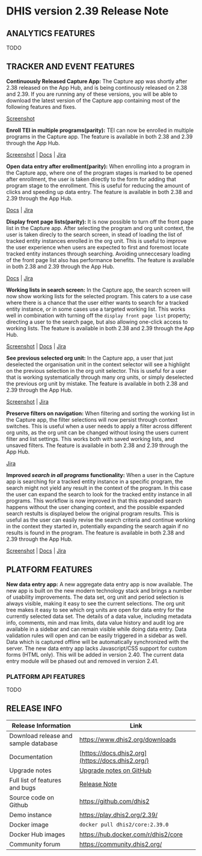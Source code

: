 # DHIS version 2.39 Release Note



## ANALYTICS FEATURES


TODO


## TRACKER AND EVENT FEATURES

**Continuously Released Capture App:** The Capture app was shortly after 2.38 released on the App Hub, and is being continously released on 2.38 and 2.39. If you are running any of these versions, you will be able to download the latest version of the Capture app containing most of the following features and fixes.

[Screenshot](/images/2.39_app_hub.png)

**Enroll TEI in multiple programs(parity):** TEI can now be enrolled in multiple programs in the Capture app. The feature is available in both 2.38 and 2.39 through the App Hub.

[Screenshot](/images/2.39_TEI_multiple_programs) | [Docs](https://docs.dhis2.org/en/use/user-guides/dhis-core-version-238/tracking-individual-level-data/capture.html#re-enroll-an-existing-tracked-entity-instance) | [Jira](https://dhis2.atlassian.net/browse/DHIS2-12141)

**Open data entry after erollment(parity):** When enrolling into a program in the Capture app, where one of the program stages is marked to be opened after enrollment, the user is taken directly to the form for adding that program stage to the enrollment. This is useful for reducing the amount of clicks and speeding up data entry. The feature is available in both 2.38 and 2.39 through the App Hub.

[Docs](https://docs.dhis2.org/en/use/user-guides/dhis-core-version-238/tracking-individual-level-data/capture.html#enrollment-with-open-data-entry-form) | [Jira](https://dhis2.atlassian.net/browse/DHIS2-12611)

**Display front page lists(parity):** It is now possible to turn off the front page list in the Capture app. After selecting the program and org unit context, the user is taken direcly to the search screen, in stead of loading the list of tracked entity instances enrolled in the org unit. This is useful to improve the user experience when users are expected to first and foremost locate tracked entity instances through searching. Avoiding unneccesary loading of the front page list also has performance benefits. The feature is available in both 2.38 and 2.39 through the App Hub.

[Docs](https://docs.dhis2.org/en/use/user-guides/dhis-core-version-238/tracking-individual-level-data/capture.html#list-tracked-entity-instances-enrolled-in-program) | [Jira](https://dhis2.atlassian.net/browse/DHIS2-12140)

**Working lists in search screen:** In the Capture app, the search screen will now show working lists for the selected program. This caters to a use case where there is a chance that the user either wants to search for a tracked entity instance, or in some cases use a targeted working list. This works well in combination with turning off the `display front page list` property; directing a user to the search page, but also allowing one-click access to working lists. The feature is available in both 2.38 and 2.39 through the App Hub.

[Screenshot](/images/2.39_show_working_list_search.png) | [Docs](https://docs.dhis2.org/en/use/user-guides/dhis-core-version-238/tracking-individual-level-data/capture.html#custom-tei-working-list-for-programs-with-display-front-page-list-set-to-false) | [Jira](https://dhis2.atlassian.net/browse/DHIS2-12140)

**See previous selected org unit:** In the Capture app, a user that just deselected the organisation unit in the context selector will see a highlight on the previous selection in the org unit selector. This is useful for a user that is working systematically through many org units, or simply deselected the previous org unit by mistake. The feature is available in both 2.38 and 2.39 through the App Hub.

[Screenshot](/images/2.39_previous_orgunit.png) | [Jira](https://dhis2.atlassian.net/browse/DHIS2-13472)

**Preserve filters on navigation:** When filtering and sorting the working list in the Capture app, the filter selections will now persist through context switches. This is useful when a user needs to apply a filter across different org units, as the org unit can be changed without losing the users current filter and list settings. This works both with saved working lists, and unsaved filters. The feature is available in both 2.38 and 2.39 through the App Hub.

[Jira](https://dhis2.atlassian.net/browse/DHIS2-13285)

**Improved _search in all programs_ functionality:** When a user in the Capture app is searching for a tracked entity instance in a specific program, the search might not yield any result in the context of the program. In this case the user can expand the search to look for the tracked entity instance in all programs. This workflow is now improved in that this expanded search happens without the user changing context, and the possible expanded search restults is displayed below the original program results. This is useful as the user can easily revise the search criteria and continue working in the context they started in, potentially expanding the search again if no results is found in the program. The feature is available in both 2.38 and 2.39 through the App Hub.

[Screenshot](/images/2.39_search_all_programs) | [Docs](https://docs.dhis2.org/en/use/user-guides/dhis-core-version-238/tracking-individual-level-data/capture.html#search-for-tracked-entity-instances) | [Jira](https://dhis2.atlassian.net/browse/DHIS2-12678)

## PLATFORM FEATURES

**New data entry app:** A new aggregate data entry app is now available. The new app is built on the new modern technology stack and brings a number of usability improvements. The data set, org unit and period selection is always visible, making it easy to see the current selections. The org unit tree makes it easy to see which org units are open for data entry for the currently selected data set. The details of a data value, including metadata info, comments, min and max limits, data value history and audit log are available in a sidebar and can remain visible while doing data entry. Data validation rules will open and can be easily triggered in a sidebar as well. Data which is captured offline will be automatically synchronized with the server. The new data entry app lacks Javascript/CSS support for custom forms (HTML only). This will be added in version 2.40. The current data entry module will be phased out and removed in version 2.41.



### PLATFORM API FEATURES

TODO

## RELEASE INFO

|Release Information|Link|
| --- | --- |
|Download release and sample database|https://www.dhis2.org/downloads|
|Documentation|[https://docs.dhis2.org](https://docs.dhis2.org/)|
|Upgrade notes|[Upgrade notes on GitHub](https://github.com/dhis2/dhis2-releases/blob/master/releases/2.39/README.md)|
|Full list of features and bugs|[Release Note](https://github.com/dhis2/dhis2-releases/blob/master/releases/2.39/ReleaseNote-2.39.0.md)|
|Source code on Github|https://github.com/dhis2|
|Demo instance|https://play.dhis2.org/2.39/|
|Docker image|`docker pull dhis2/core:2.39.0`|
|Docker Hub images|https://hub.docker.com/r/dhis2/core|
|Community forum|https://community.dhis2.org/|
